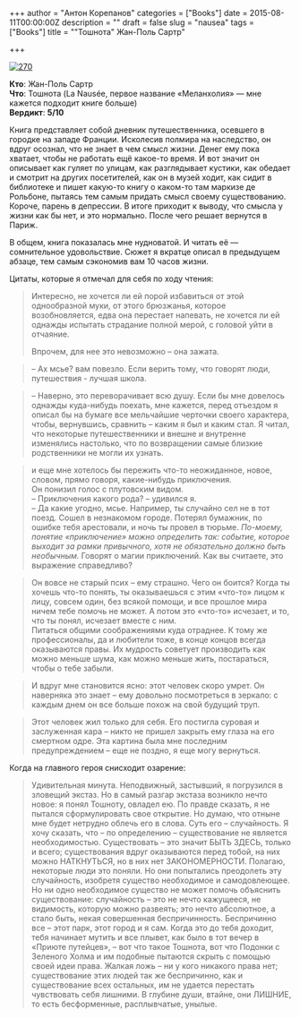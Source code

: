 +++
author = "Антон Корепанов"
categories = ["Books"]
date = 2015-08-11T00:00:00Z
description = ""
draft = false
slug = "nausea"
tags = ["Books"]
title = "\"Тошнота\" Жан-Поль Сартр"

+++


[![270](http://res.cloudinary.com/ampersd/image/upload/v1467022792/270_we0ppi.jpg)](http://res.cloudinary.com/ampersd/image/upload/v1467022792/270_we0ppi.jpg)

**Кто**: Жан-Поль Сартр  
**Что**: Тошнота (La Nausée, первое название «Меланхолия» — мне кажется подходит книге больше)  
**Вердикт**: **5/10**

Книга представляет собой дневник путешественника, осевшего в городке на западе Франции. Исколесив полмира на наследство, он вдруг осознал, что не знает в чем смысл жизни. Денег ему пока хватает, чтобы не работать ещё какое-то время. И вот значит он описывает как гуляет по улицам, как разглядывает кустики, как обедает и смотрит на других посетителей, как он в музей ходит, как сидит в библиотеке и пишет какую-то книгу о каком-то там маркизе де Рольбоне, пытаясь тем самым придать смысл своему существованию. Короче, парень в депрессии. В итоге приходит к выводу, что смысла у жизни как бы нет, и это нормально. После чего решает вернутся в Париж.

В общем, книга показалась мне нудноватой. И читать её — сомнительное удовольствие. Сюжет я вкратце описал в предыдущем абзаце, тем самым сэкономив вам 10 часов жизни.

Цитаты, которые я отмечал для себя по ходу чтения:

> Интересно, не хочется ли ей порой избавиться от этой однообразной муки, от этого брюзжанья, которое возобновляется, едва она перестает напевать, не хочется ли ей однажды испытать страдание полной мерой, с головой уйти в отчаяние.
> 
> Впрочем, для нее это невозможно – она зажата.

> – Ах мсье? вам повезло. Если верить тому, что говорят люди, путешествия - лучшая школа.

> – Наверно, это переворачивает всю душу. Если бы мне довелось однажды куда-нибудь поехать, мне кажется, перед отъездом я описал бы на бумаге все мельчайшие черточки своего характера, чтобы, вернувшись, сравнить – каким я был и каким стал. Я читал, что некоторые путешественники и внешне и внутренне изменялись настолько, что по возвращении самые близкие родственники не могли их узнать.

> и еще мне хотелось бы пережить что-то неожиданное, новое, словом, прямо говоря, какие-нибудь приключения.  
>  Он понизил голос с плутовским видом.  
>  – Приключения какого рода? – удивился я.  
>  – Да какие угодно, мсье. Например, ты случайно сел не в тот поезд. Сошел в незнакомом городе. Потерял бумажник, по ошибке тебя арестовали, и ночь ты провел в тюрьме. *По-моему, понятие «приключение» можно определить так: событие, которое выходит за рамки привычного, хотя не обязательно должно быть необычным.* Говорят о магии приключений. Как вы считаете, это выражение справедливо?

> Он вовсе не старый псих – ему страшно. Чего он боится? Когда ты хочешь что-то понять, ты оказываешься с этим «что-то» лицом к лицу, совсем один, без всякой помощи, и все прошлое мира ничем тебе помочь не может. А потом это «что-то» исчезает, и то, что ты понял, исчезает вместе с ним.  
>  Питаться общими соображениями куда отраднее. К тому же профессионалы, да и любители тоже, в конце концов всегда оказываются правы. Их мудрость советует производить как можно меньше шума, как можно меньше жить, постараться, чтобы о тебе забыли.

> И вдруг мне становится ясно: этот человек скоро умрет. Он наверняка это знает – ему довольно посмотреться в зеркало: с каждым днем он все больше похож на свой будущий труп.

> Этот человек жил только для себя. Его постигла суровая и заслуженная кара – никто не пришел закрыть ему глаза на его смертном одре. Эта картина была мне последним предупреждением – еще не поздно, я еще могу вернуться.

Когда на главного героя снисходит озарение:

> Удивительная минута. Неподвижный, застывший, я погрузился в зловещий экстаз. Но в самый разгар экстаза возникло нечто новое: я понял Тошноту, овладел ею. По правде сказать, я не пытался сформулировать свое открытие. Но думаю, что отныне мне будет нетрудно облечь его в слова. Суть его – случайность. Я хочу сказать, что – по определению – существование не является необходимостью. Существовать – это значит БЫТЬ ЗДЕСЬ, только и всего; существования вдруг оказываются перед тобой, на них можно НАТКНУТЬСЯ, но в них нет ЗАКОНОМЕРНОСТИ. Полагаю, некоторые люди это поняли. Но они попытались преодолеть эту случайность, изобретя существо необходимое и самодовлеющее. Но ни одно необходимое существо не может помочь объяснить существование: случайность – это не нечто кажущееся, не видимость, которую можно развеять; это нечто абсолютное, а стало быть, некая совершенная беспричинность. Беспричинно все – этот парк, этот город и я сам. Когда это до тебя доходит, тебя начинает мутить и все плывет, как было в тот вечер в «Приюте путейцев», – вот что такое Тошнота, вот что Подонки с Зеленого Холма и им подобные пытаются скрыть с помощью своей идеи права. Жалкая ложь – ни у кого никакого права нет; существование этих людей так же беспричинно, как и существование всех остальных, им не удается перестать чувствовать себя лишними. В глубине души, втайне, они ЛИШНИЕ, то есть бесформенные, расплывчатые, унылые.


